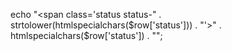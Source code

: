 echo "<td><span class='status status-" . strtolower(htmlspecialchars($row['status'])) . "'>" 
     . htmlspecialchars($row['status']) . "</span></td>";
